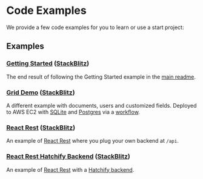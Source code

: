 # Code Examples

We provide a few code examples for you to learn or use a start project:

## Examples

### [Getting Started](../examples/getting-started/) ([StackBlitz](https://stackblitz.com/fork/github/bitovi/hatchify/tree/main/example/getting-started?file=schemas.ts&terminal=dev))

The end result of following the Getting Started example in the [main readme](../README.md).

### [Grid Demo](../examples/grid-demo/) ([StackBlitz](https://stackblitz.com/fork/github/bitovi/hatchify/tree/main/example/grid-demo?file=schemas.ts&terminal=dev))

A different example with documents, users and customized fields. Deployed to AWS EC2 with [SQLite](https://hatchify-grid-demo.bitovi-sandbox.com:3000/) and [Postgres](https://hatchify-grid-demo.bitovi-sandbox.com:3001/) via a [workflow](../.github/workflows/grid-demo.yml).

### [React Rest](../examples/react-rest/) ([StackBlitz](https://stackblitz.com/fork/github/bitovi/hatchify/tree/main/example/react-rest?file=src/App.tsx&terminal=dev))

An example of [React Rest](../packages/react-rest/README.md) where you plug your own backend at `/api`.

### [React Rest Hatchify Backend](../examples/react-rest-hatchify-backend/) ([StackBlitz](https://stackblitz.com/fork/github/bitovi/hatchify/tree/main/example/react-rest-hatchify-backend?file=schemas.ts&terminal=dev))

An example of [React Rest](../packages/react-rest/README.md) with a [Hatchify backend](../packages/koa/README.md).
